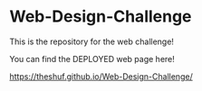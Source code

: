 # Web-Design-Challenge
This is the repository for the web challenge!

You can find the DEPLOYED web page here!

https://theshuf.github.io/Web-Design-Challenge/
